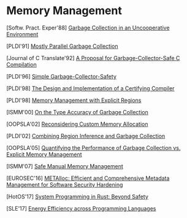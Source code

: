 # Memory Management

[Softw. Pract. Exper'88] [Garbage Collection in an Uncooperative
Environment](https://hboehm.info/spe_gc_paper/preprint.pdf)

[PLDI'91] [Mostly Parallel Garbage
Collection](https://dl.acm.org/doi/10.1145/113446.113459)

[Journal of C Translate'92] [A Proposal for Garbage-Collector-Safe C
Compilation](http://citeseerx.ist.psu.edu/viewdoc/download;jsessionid=7B3956129ED6EC5713B8B849F4F41978?doi=10.1.1.47.432&rep=rep1&type=pdf)

[PLDI'96] [Simple
Garbage-Collector-Safety](https://citeseerx.ist.psu.edu/viewdoc/download?doi=10.1.1.47.3141&rep=rep1&type=pdf)

[PLDI'98] [The Design and Implementation of a Certifying
Compiler](http://citeseerx.ist.psu.edu/viewdoc/download?doi=10.1.1.739.9675&rep=rep1&type=pdf)

[PLDI'98] [Memory Management with Explicit
Regions](https://theory.stanford.edu/~aiken/publications/papers/pldi98a.ps)

[ISMM'00] [On the Type Accuracy of Garbage
Collection](https://www.cs.purdue.edu/homes/hosking/ismm2000/papers/hirzel.pdf)

[OOPSLA'02] [Reconsidering Custom Memory
Allocation](https://people.cs.umass.edu/~emery/pubs/berger-oopsla2002.pdf)

[PLDI'02] [Combining Region Inference and Garbage 
Collection](https://www.researchgate.net/publication/314828995_Combining_region_inference_and_garbage_collection)

[OOPSLA'05] [Quantifying the Performance of Garbage Collection vs. Explicit
Memory Management](https://people.cs.umass.edu/~emery/pubs/gcvsmalloc.pdf)

[ISMM'07] [Safe Manual Memory
Management](https://dl.acm.org/doi/pdf/10.1145/1296907.1296911?casa_token=eYixiMgIfe4AAAAA:5oza6iJATPQhf_evLytZ3QIuPBg5I68Zq3jA3HhkmobST3HpQO51BatP_h_ijD3ZeRMa3y-ScsD4)

[EUROSEC'16] [METAlloc: Efficient and Comprehensive Metadata Management for
Software Security
Hardening](https://www.cs.vu.nl/~giuffrida/papers/eurosec-2016.pdf)

[HotOS'17] [System Programming in Rust: Beyond
Safety](https://www.ics.uci.edu/~aburtsev/doc/crust-hotos17.pdf)

[SLE'17] [Energy Efficiency across Programming
Languages](https://greenlab.di.uminho.pt/wp-content/uploads/2017/09/paperSLE.pdf)
